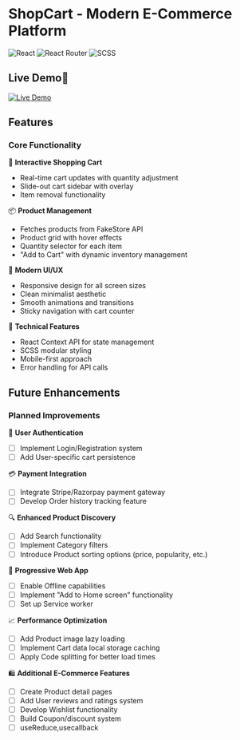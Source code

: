 # ShopCart - Modern E-Commerce Platform

![React](https://img.shields.io/badge/React-18.2-blue)
![React Router](https://img.shields.io/badge/React_Router-6.18-green)
![SCSS](https://img.shields.io/badge/Styling-SCSS-ff69b4)

## Live Demo🚀
[![Live Demo](https://img.shields.io/badge/Demo-Live%20Preview-green)](https://shopping-cart-uday.netlify.app/)

## Features

### Core Functionality
🛒 **Interactive Shopping Cart**
- Real-time cart updates with quantity adjustment
- Slide-out cart sidebar with overlay
- Item removal functionality

📦 **Product Management**
- Fetches products from FakeStore API
- Product grid with hover effects
- Quantity selector for each item
- "Add to Cart" with dynamic inventory management

🎨 **Modern UI/UX**
- Responsive design for all screen sizes
- Clean minimalist aesthetic
- Smooth animations and transitions
- Sticky navigation with cart counter

🔧 **Technical Features**
- React Context API for state management
- SCSS modular styling
- Mobile-first approach
- Error handling for API calls

## Future Enhancements

### Planned Improvements
🔐 **User Authentication**
- [ ] Implement Login/Registration system
- [ ] Add User-specific cart persistence

💳 **Payment Integration**
- [ ] Integrate Stripe/Razorpay payment gateway
- [ ] Develop Order history tracking feature

🔍 **Enhanced Product Discovery**
- [ ] Add Search functionality
- [ ] Implement Category filters
- [ ] Introduce Product sorting options (price, popularity, etc.)

📱 **Progressive Web App**
- [ ] Enable Offline capabilities
- [ ] Implement "Add to Home screen" functionality
- [ ] Set up Service worker

📈 **Performance Optimization**
- [ ] Add Product image lazy loading
- [ ] Implement Cart data local storage caching
- [ ] Apply Code splitting for better load times

🛍️ **Additional E-Commerce Features**
- [ ] Create Product detail pages
- [ ] Add User reviews and ratings system
- [ ] Develop Wishlist functionality
- [ ] Build Coupon/discount system
- [ ] useReduce,usecallback

